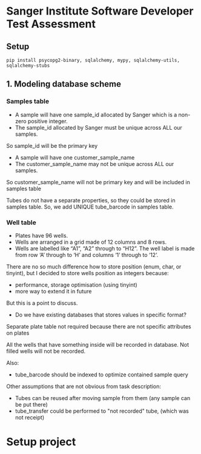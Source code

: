 # Sanger Institute Software Developer Test Assessment

## Setup
```
pip install psycopg2-binary, sqlalchemy, mypy, sqlalchemy-utils, sqlalchemy-stubs
```

## 1. Modeling database scheme

### Samples table
- A sample will have one sample_id allocated by Sanger which is a non-zero positive integer.
- The sample_id allocated by Sanger must be unique across ALL our samples.

So sample_id will be the primary key

- A sample will have one customer_sample_name 
- The customer_sample_name may not be unique across ALL our samples.

So customer_sample_name will not be primary key and will be included in samples table

Tubes do not have a separate properties, so they could be stored in samples table. 
So, we add UNIQUE tube_barcode in samples table.

### Well table

- Plates have 96 wells.
- Wells are arranged in a grid made of 12 columns and 8 rows.
- Wells are labelled like “A1”, “A2” through to “H12”. The well label is made from row ‘A’ through to ‘H’ and columns ‘1’ through to ‘12’.

There are no so much difference how to store position (enum, char, or tinyint), but 
I decided to store wells position as integers because:
- performance, storage optimisation (using tinyint)
- more way to extend it in future

But this is a point to discuss. 
- Do we have existing databases that stores values in specific format?

Separate plate table not required because there are not specific attributes on plates

All the wells that have something inside will be recorded in database.
Not filled wells will not be recorded.


Also: 
- tube_barcode should be indexed to optimize contained sample query

Other assumptions that are not obvious from task description:
- Tubes can be reused after moving sample from them (any sample can be put there)
- tube_transfer could be performed to "not recorded" tube, (which was not receipt)



# Setup project